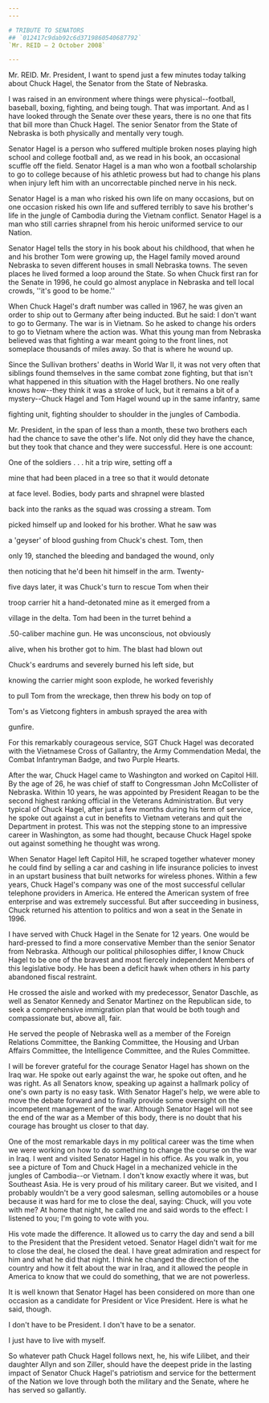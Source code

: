 ```yaml
---
---

# TRIBUTE TO SENATORS
## `012417c9dab92c6d3719860540687792`
`Mr. REID — 2 October 2008`

---
```



Mr. REID. Mr. President, I want to spend just a few minutes today 
talking about Chuck Hagel, the Senator from the State of Nebraska.

I was raised in an environment where things were physical--football, 
baseball, boxing, fighting, and being tough. That was important. And as 
I have looked through the Senate over these years, there is no one that 
fits that bill more than Chuck Hagel. The senior Senator from the State 
of Nebraska is both physically and mentally very tough.

Senator Hagel is a person who suffered multiple broken noses playing 
high school and college football and, as we read in his book, an 
occasional scuffle off the field. Senator Hagel is a man who won a 
football scholarship to go to college because of his athletic prowess 
but had to change his plans when injury left him with an uncorrectable 
pinched nerve in his neck.

Senator Hagel is a man who risked his own life on many occasions, but 
on one occasion risked his own life and suffered terribly to save his 
brother's life in the jungle of Cambodia during the Vietnam conflict. 
Senator Hagel is a man who still carries shrapnel from his heroic 
uniformed service to our Nation.

Senator Hagel tells the story in his book about his childhood, that 
when he and his brother Tom were growing up, the Hagel family moved 
around Nebraska to seven different houses in small Nebraska towns. The 
seven places he lived formed a loop around the State. So when Chuck 
first ran for the Senate in 1996, he could go almost anyplace in 
Nebraska and tell local crowds, ''it's good to be home.''

When Chuck Hagel's draft number was called in 1967, he was given an 
order to ship out to Germany after being inducted. But he said: I don't 
want to go to Germany. The war is in Vietnam. So he asked to change his 
orders to go to Vietnam where the action was. What this young man from 
Nebraska believed was that fighting a war meant going to the front 
lines, not someplace thousands of miles away. So that is where he wound 
up.

Since the Sullivan brothers' deaths in World War II, it was not very 
often that siblings found themselves in the same combat zone fighting, 
but that isn't what happened in this situation with the Hagel brothers. 
No one really knows how--they think it was a stroke of luck, but it 
remains a bit of a mystery--Chuck Hagel and Tom Hagel wound up in the 
same infantry, same


fighting unit, fighting shoulder to shoulder in the jungles of 
Cambodia.

Mr. President, in the span of less than a month, these two brothers 
each had the chance to save the other's life. Not only did they have 
the chance, but they took that chance and they were successful. Here is 
one account:




 One of the soldiers . . . hit a trip wire, setting off a 


 mine that had been placed in a tree so that it would detonate 


 at face level. Bodies, body parts and shrapnel were blasted 


 back into the ranks as the squad was crossing a stream. Tom 


 picked himself up and looked for his brother. What he saw was 


 a 'geyser' of blood gushing from Chuck's chest. Tom, then 


 only 19, stanched the bleeding and bandaged the wound, only 


 then noticing that he'd been hit himself in the arm. Twenty-


 five days later, it was Chuck's turn to rescue Tom when their 


 troop carrier hit a hand-detonated mine as it emerged from a 


 village in the delta. Tom had been in the turret behind a 


 .50-caliber machine gun. He was unconscious, not obviously 


 alive, when his brother got to him. The blast had blown out 


 Chuck's eardrums and severely burned his left side, but 


 knowing the carrier might soon explode, he worked feverishly 


 to pull Tom from the wreckage, then threw his body on top of 


 Tom's as Vietcong fighters in ambush sprayed the area with 


 gunfire.

For this remarkably courageous service, SGT Chuck Hagel was decorated 
with the Vietnamese Cross of Gallantry, the Army Commendation Medal, 
the Combat Infantryman Badge, and two Purple Hearts.

After the war, Chuck Hagel came to Washington and worked on Capitol 
Hill. By the age of 26, he was chief of staff to Congressman John 
McCollister of Nebraska. Within 10 years, he was appointed by President 
Reagan to be the second highest ranking official in the Veterans 
Administration. But very typical of Chuck Hagel, after just a few 
months during his term of service, he spoke out against a cut in 
benefits to Vietnam veterans and quit the Department in protest. This 
was not the stepping stone to an impressive career in Washington, as 
some had thought, because Chuck Hagel spoke out against something he 
thought was wrong.

When Senator Hagel left Capitol Hill, he scraped together whatever 
money he could find by selling a car and cashing in life insurance 
policies to invest in an upstart business that built networks for 
wireless phones. Within a few years, Chuck Hagel's company was one of 
the most successful cellular telephone providers in America. He entered 
the American system of free enterprise and was extremely successful. 
But after succeeding in business, Chuck returned his attention to 
politics and won a seat in the Senate in 1996.


I have served with Chuck Hagel in the Senate for 12 years. One would 
be hard-pressed to find a more conservative Member than the senior 
Senator from Nebraska. Although our political philosophies differ, I 
know Chuck Hagel to be one of the bravest and most fiercely independent 
Members of this legislative body. He has been a deficit hawk when 
others in his party abandoned fiscal restraint.

He crossed the aisle and worked with my predecessor, Senator Daschle, 
as well as Senator Kennedy and Senator Martinez on the Republican side, 
to seek a comprehensive immigration plan that would be both tough and 
compassionate but, above all, fair.

He served the people of Nebraska well as a member of the Foreign 
Relations Committee, the Banking Committee, the Housing and Urban 
Affairs Committee, the Intelligence Committee, and the Rules Committee.

I will be forever grateful for the courage Senator Hagel has shown on 
the Iraq war. He spoke out early against the war, he spoke out often, 
and he was right. As all Senators know, speaking up against a hallmark 
policy of one's own party is no easy task. With Senator Hagel's help, 
we were able to move the debate forward and to finally provide some 
oversight on the incompetent management of the war. Although Senator 
Hagel will not see the end of the war as a Member of this body, there 
is no doubt that his courage has brought us closer to that day.

One of the most remarkable days in my political career was the time 
when we were working on how to do something to change the course on the 
war in Iraq. I went and visited Senator Hagel in his office. As you 
walk in, you see a picture of Tom and Chuck Hagel in a mechanized 
vehicle in the jungles of Cambodia--or Vietnam. I don't know exactly 
where it was, but Southeast Asia. He is very proud of his military 
career. But we visited, and I probably wouldn't be a very good 
salesman, selling automobiles or a house because it was hard for me to 
close the deal, saying: Chuck, will you vote with me? At home that 
night, he called me and said words to the effect: I listened to you; 
I'm going to vote with you.

His vote made the difference. It allowed us to carry the day and send 
a bill to the President that the President vetoed. Senator Hagel didn't 
wait for me to close the deal, he closed the deal. I have great 
admiration and respect for him and what he did that night. I think he 
changed the direction of the country and how it felt about the war in 
Iraq, and it allowed the people in America to know that we could do 
something, that we are not powerless.

It is well known that Senator Hagel has been considered on more than 
one occasion as a candidate for President or Vice President. Here is 
what he said, though.




 I don't have to be President. I don't have to be a senator. 


 I just have to live with myself.


So whatever path Chuck Hagel follows next, he, his wife Lilibet, and 
their daughter Allyn and son Ziller, should have the deepest pride in 
the lasting impact of Senator Chuck Hagel's patriotism and service for 
the betterment of the Nation we love through both the military and the 
Senate, where he has served so gallantly.
